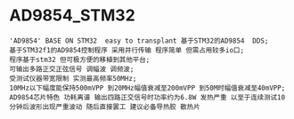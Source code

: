 # AD9854_STM32
    'AD9854' BASE ON STM32  easy to transplant 基于STM32的AD9854  DDS;
    基于STM32f1的AD9854控制程序 采用并行传输 程序简单 但需占用较多io口;
    程序基于stm32 但可极方便的移植到其他平台;
    可输出多路正交正弦信号 调幅波 调频波;
    受测试仪器带宽限制 实测最高频率50MHz;
    10MHz以下幅度能保持500mVPP 到20MHz幅值衰减至200mVPP 到50M时幅值衰减至40mVPP;
    AD9854芯片特色 功耗离谱 输出四路正交信号时功率约为6.8W 发热严重 以至于连续测试10分钟后波形出现严重波动 随后直接罢工 建议必备导热胶 散热片
